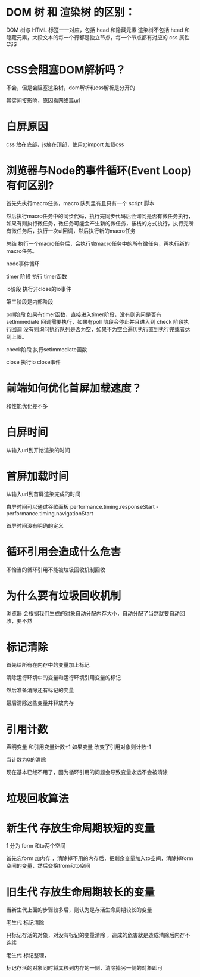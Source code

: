 # DOM 树 和 渲染树 的区别：

DOM 树与 HTML 标签一一对应，包括 head 和隐藏元素
渲染树不包括 head 和隐藏元素，大段文本的每一个行都是独立节点，每一个节点都有对应的 css 属性
CSS

# CSS会阻塞DOM解析吗？

不会，但是会阻塞渲染树，dom解析和css解析是分开的

其实间接影响，原因看网络篇url


# 白屏原因

css 放在底部，js放在顶部，使用@import 加载css


# 浏览器与Node的事件循环(Event Loop)有何区别?


首先先执行macro任务，macro 队列里有且只有一个 script 脚本

然后执行macro任务中的同步代码，执行完同步代码后会询问是否有微任务执行，如果有则执行微任务，微任务可能会产生新的微任务，按栈的方式执行，执行完所有微任务后，执行一次ui回调，然后执行新的macro任务

总结 执行一个macro任务后，会执行完macro任务中的所有微任务，再执行新的macro任务。


node事件循环

timer 阶段 执行 timer函数

io阶段 执行非close的io事件

第三阶段是内部阶段

poll阶段 如果有timer函数，直接进入timer阶段，没有则询问是否有 setImmediate 回调需要执行，如果有poll 阶段会停止并且进入到 check 阶段执行回调
没有则询问执行队列是否为空，如果不为空会遍历执行直到执行完或者达到上限。

check阶段 执行setImmediate函数

close 执行io close事件

# 前端如何优化首屏加载速度？

和性能优化差不多

# 白屏时间 

从输入url到开始渲染的时间

# 首屏加载时间

从输入url到首屏渲染完成的时间


白屏时间可以通过谷歌面板 performance.timing.responseStart - performance.timing.navigationStart

首屏时间没有明确的定义



# 循环引用会造成什么危害

不恰当的循环引用不能被垃圾回收机制回收

# 为什么要有垃圾回收机制

浏览器 会根据我们生成的对象自动分配内存大小，自动分配了当然就要自动回收，要不然


# 标记清除

首先给所有在内存中的变量加上标记

清除运行环境中的变量和运行环境引用变量的标记

然后准备清除还有标记的变量

最后清除这些变量并释放内存

# 引用计数

声明变量 和引用变量计数+1 如果变量  改变了引用对象则计数-1

当计数为0的清除

现在基本已经不用了，因为循环引用的问题会导致变量永远不会被清除


# 垃圾回收算法

# 新生代 存放生命周期较短的变量

1 分为 form 和to两个空间

首先忘form 加内存 ，清除掉不用的内存后，把剩余变量加入to空间，清除掉form空间的变量，然后交换from和to空间

# 旧生代 存放生命周期较长的变量

当新生代上面的步骤较多后，则认为是存活生命周期较长的变量


老生代 标记清除

只标记存活的对象，对没有标记的变量清除 ，造成的危害就是造成清除后内存不连续 

老生代 标记整理，

标记存活的对象同时将其移到内存的一侧，清除掉另一侧的对象即可